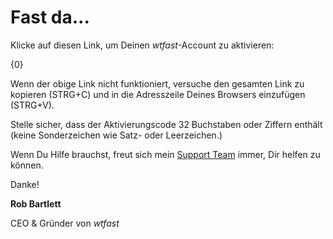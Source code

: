 # Fast da...

Klicke auf diesen Link, um Deinen *wtfast*-Account zu aktivieren:

{0}

Wenn der obige Link nicht funktioniert, versuche den gesamten Link zu kopieren (STRG+C) und in die Adresszeile Deines Browsers einzufügen (STRG+V).

Stelle sicher, dass der Aktivierungscode 32 Buchstaben oder Ziffern enthält (keine Sonderzeichen wie Satz- oder Leerzeichen.)

Wenn Du Hilfe brauchst, freut sich mein [Support Team](http://support.wtfast.com) immer, Dir helfen zu können. 

Danke!

**Rob Bartlett**

CEO & Gründer von *wtfast* 

